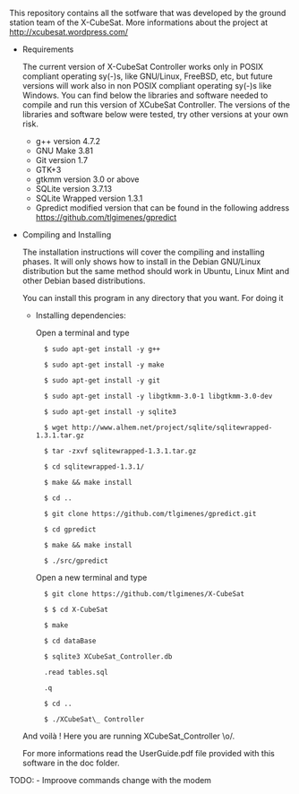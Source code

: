 This repository contains all the sotfware that was developed by the ground station team of the X-CubeSat. More informations about the project at http://xcubesat.wordpress.com/

- Requirements

    The current version of X-CubeSat Controller works only in POSIX compliant operating sy(-)s, like GNU/Linux, FreeBSD, etc, but future versions will work also in non POSIX compliant operating sy(-)s like Windows. You can find below the libraries and software needed to compile and run this version of XCubeSat Controller. The versions of the libraries and software below were tested, try other versions at your own risk.

    - g++ version 4.7.2
    - GNU Make 3.81
    - Git version 1.7
    - GTK+3 
    - gtkmm version 3.0 or above
    - SQLite version 3.7.13
    - SQLite Wrapped version 1.3.1
    - Gpredict modified version that can be found in the following address https://github.com/tlgimenes/gpredict

- Compiling and Installing

    The installation instructions will cover the compiling and installing phases. It will only shows how to install in the Debian GNU/Linux distribution but the same method should work in Ubuntu, Linux Mint and other Debian based distributions.

    You can install this program in any directory that you want. For doing it 

    - Installing dependencies:

        Open a terminal and type
    
            $ sudo apt-get install -y g++

            $ sudo apt-get install -y make

            $ sudo apt-get install -y git

            $ sudo apt-get install -y libgtkmm-3.0-1 libgtkmm-3.0-dev

            $ sudo apt-get install -y sqlite3

            $ wget http://www.alhem.net/project/sqlite/sqlitewrapped-1.3.1.tar.gz

            $ tar -zxvf sqlitewrapped-1.3.1.tar.gz

            $ cd sqlitewrapped-1.3.1/

            $ make && make install

            $ cd ..

            $ git clone https://github.com/tlgimenes/gpredict.git 

            $ cd gpredict

            $ make && make install

            $ ./src/gpredict

        Open a new terminal and type

            $ git clone https://github.com/tlgimenes/X-CubeSat

            $ $ cd X-CubeSat 

            $ make 

            $ cd dataBase 

            $ sqlite3 XCubeSat_Controller.db 

            .read tables.sql 

            .q 

            $ cd .. 

            $ ./XCubeSat\_ Controller

    And voilà ! Here you are running XCubeSat_Controller \o/.

    For more informations read the UserGuide.pdf file provided with this software in the doc folder.

TODO:
    - Improove commands change with the modem
